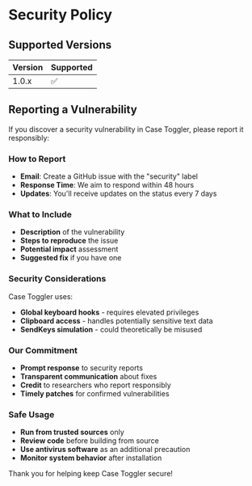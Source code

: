 # Security Policy

## Supported Versions

| Version | Supported          |
| ------- | ------------------ |
| 1.0.x   | :white_check_mark: |

## Reporting a Vulnerability

If you discover a security vulnerability in Case Toggler, please report it responsibly:

### How to Report
- **Email**: Create a GitHub issue with the "security" label
- **Response Time**: We aim to respond within 48 hours
- **Updates**: You'll receive updates on the status every 7 days

### What to Include
- **Description** of the vulnerability
- **Steps to reproduce** the issue
- **Potential impact** assessment
- **Suggested fix** if you have one

### Security Considerations

Case Toggler uses:
- **Global keyboard hooks** - requires elevated privileges
- **Clipboard access** - handles potentially sensitive text data
- **SendKeys simulation** - could theoretically be misused

### Our Commitment
- **Prompt response** to security reports
- **Transparent communication** about fixes
- **Credit** to researchers who report responsibly
- **Timely patches** for confirmed vulnerabilities

### Safe Usage
- **Run from trusted sources** only
- **Review code** before building from source
- **Use antivirus software** as an additional precaution
- **Monitor system behavior** after installation

Thank you for helping keep Case Toggler secure!